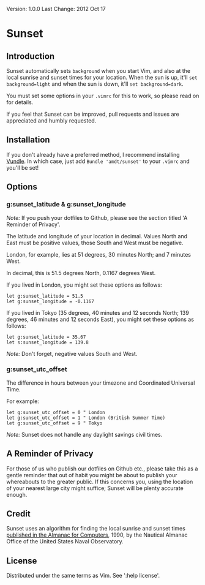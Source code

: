 Version: 1.0.0
Last Change: 2012 Oct 17

# Sunset

## Introduction

Sunset automatically sets `background` when you start Vim, and also at the local sunrise and sunset times for your location. When the sun is up, it'll `set background=light` and when the sun is down, it'll `set background=dark`.

You must set some options in your `.vimrc` for this to work, so please read on for details.

If you feel that Sunset can be improved, pull requests and issues are appreciated and humbly requested.

## Installation

If you don't already have a preferred method, I recommend installing [Vundle](https://github.com/gmarik/vundle). In which case, just add `Bundle 'amdt/sunset'` to your `.vimrc` and you'll be set!

## Options

### g:sunset\_latitude & g:sunset\_longitude

*Note:* If you push your dotfiles to Github, please see the section titled 'A Reminder of Privacy'.

The latitude and longitude of your location in decimal. Values North and East must be positive values, those South and West must be negative.

London, for example, lies at 51 degrees, 30 minutes North; and 7 minutes West.

In decimal, this is 51.5 degrees North, 0.1167 degrees West.

If you lived in London, you might set these options as follows:

```vim
let g:sunset_latitude = 51.5
let g:sunset_longitude = -0.1167
```

If you lived in Tokyo (35 degrees, 40 minutes and 12 seconds North; 139 degrees, 46 minutes and 12 seconds East), you might set these options as follows:

```vim
let g:sunset_latitude = 35.67
let s:sunset_longitude = 139.8
```

*Note:* Don't forget, negative values South and West.

### g:sunset\_utc\_offset

The difference in hours between your timezone and Coordinated Universal Time.

For example:

```vim
let g:sunset_utc_offset = 0 " London
let g:sunset_utc_offset = 1 " London (British Summer Time)
let g:sunset_utc_offset = 9 " Tokyo
```

*Note:* Sunset does not handle any daylight savings civil times.

## A Reminder of Privacy

For those of us who publish our dotfiles on Github etc., please take this as a gentle reminder that out of habit you might be about to publish your whereabouts to the greater public. If this concerns you, using the location of your nearest large city might suffice; Sunset will be plenty accurate enough.

## Credit

Sunset uses an algorithm for finding the local sunrise and sunset times [published in the Almanac for Computers](http://williams.best.vwh.net/sunrise_sunset_algorithm.htm), 1990, by the Nautical Almanac Office of the United States Naval Observatory.

## License

Distributed under the same terms as Vim. See ':help license'.
